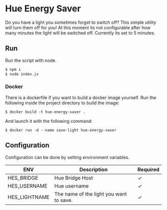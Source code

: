 
# Hue Energy Saver
Do you have a light you sometimes forget to switch off? This simple utility will turn them off for you!
At this moment its not configurable after how many minutes the light will be switched off. Currently its set to 5 minutes. 

## Run
Run the script with node.
```bash
$ npm i
$ node index.js
```

### Docker
There is a dockerfile if you want to build a docker image yourself.
Run the following inside the project directory to build the image:
```
$ docker build -t hue-energy-saver .
```
And launch it with the following command:
```
$ docker run -d --name save-light hue-energy-saver
```

## Configuration
Configuration can be done by setting environment variables.

| ENV | Description | Required |
|-----|-------------|----------|
| HES_BRIDGE | Hue Bridge Host | ✓ |
| HES_USERNAME | Hue username | ✓ |
| HES_LIGHTNAME | The name of the light you want to save. | ✓ |

